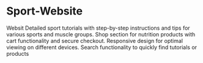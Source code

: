 # Sport-Website
Websit
Detailed sport tutorials with step-by-step instructions and tips for various sports and muscle groups.
Shop section for nutrition products with cart functionality and secure checkout.
Responsive design for optimal viewing on different devices.
Search functionality to quickly find tutorials or products
